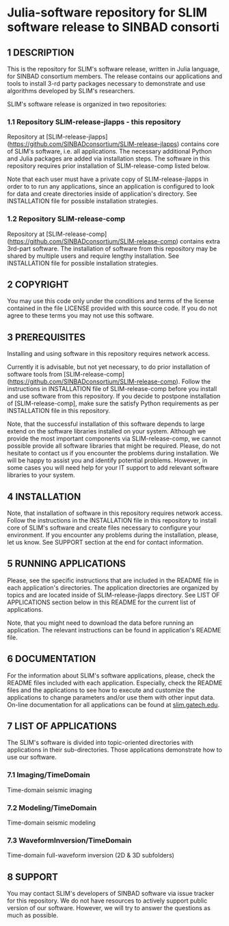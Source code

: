 # Julia-software repository for SLIM software release to SINBAD consorti
## 1 DESCRIPTION
 This is the repository for SLIM's software release, written in Julia
 language, for SINBAD consortium members. The release contains our
 applications and tools to install 3-rd party packages necessary to
 demonstrate and use algorithms developed by SLIM's researchers.
 
 SLIM's software release is organized in two repositories:
### 1.1 Repository SLIM-release-jlapps - this repository
 Repository at [SLIM-release-jlapps]
 (https://github.com/SINBADconsortium/SLIM-release-jlapps) contains
 core of SLIM's software, i.e. all applications. The necessary
 additional Python and Julia packages are added via installation steps.
 The software in this repository requires prior installation of
 SLIM-release-comp listed below.
 
 Note that each user must have a private copy of SLIM-release-jlapps in
 order to to run any applications, since an application is configured
 to look for data and create directories inside of application's
 directory. See INSTALLATION file for possible installation strategies.
### 1.2 Repository SLIM-release-comp
 Repository at [SLIM-release-comp]
 (https://github.com/SINBADconsortium/SLIM-release-comp) contains extra
 3rd-part software. The installation of software from this repository
 may be shared by multiple users and require lengthy installation. See
 INSTALLATION file for possible installation strategies.
## 2 COPYRIGHT
 You may use this code only under the conditions and terms of the
 license contained in the file LICENSE provided with this source code.
 If you do not agree to these terms you may not use this software.
## 3 PREREQUISITES
 Installing and using software in this repository requires network
 access.
 
 Currently it is advisable, but not yet necessary, to do prior
 installation of software tools from [SLIM-release-comp]
 (https://github.com/SINBADconsortium/SLIM-release-comp). Follow the
 instructions in INSTALLATION file of SLIM-release-comp before you
 install and use software from this repository. If you decide to
 postpone installation of [SLIM-release-comp], make sure the satisfy
 Python requirements as per INSTALLATION file in this repository.
 
 Note, that the successful installation of this software depends to
 large extend on the software libraries installed on your system.
 Although we provide the most important components via
 SLIM-release-comp, we cannot possible provide all software libraries
 that might be required. Please, do not hesitate to contact us if you
 encounter the problems during installation. We will be happy to assist
 you and identify potential problems. However, in some cases you will
 need help for your IT support to add relevant software libraries to
 your system.
## 4 INSTALLATION
 Note, that installation of software in this repository requires
 network access. Follow the instructions in the INSTALLATION file in
 this repository to install core of SLIM's software and create files
 necessary to configure your environment. If you encounter any problems
 during the installation, please, let us know. See SUPPORT section at
 the end for contact information.
## 5 RUNNING APPLICATIONS
 Please, see the specific instructions that are included in the README
 file in each application's directories. The application directories
 are organized by topics and are located inside of SLIM-release-jlapps
 directory. See LIST OF APPLICATIONS section below in this README for
 the current list of applications.
 
 Note, that you might need to download the data before running an
 application. The relevant instructions can be found in application's
 README file.
## 6 DOCUMENTATION
 For the information about SLIM's software applications, please, check
 the README files included with each application. Especially, check the
 README files and the applications to see how to execute and customize
 the applications to change parameters and/or use them with other input
 data. On-line documentation  for all applications can be found at
 [slim.gatech.edu](https://slim.gatech.edu/software/sinbad/documentation).
## 7 LIST OF APPLICATIONS
 The SLIM's software is divided into topic-oriented directories with
 applications in their sub-directories. Those applications demonstrate
 how to use our software.
### 7.1 Imaging/TimeDomain
 Time-domain seismic imaging
### 7.2 Modeling/TimeDomain
 Time-domain seismic modeling
### 7.3 WaveformInversion/TimeDomain
 Time-domain full-waveform inversion (2D & 3D subfolders)
## 8 SUPPORT
 You may contact SLIM's developers of SINBAD software via issue tracker for this repository. We do not have resources to actively support public version of our software. However, we will try to answer the questions as much as possible.
